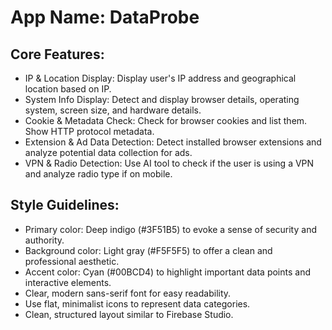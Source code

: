 # **App Name**: DataProbe

## Core Features:

- IP & Location Display: Display user's IP address and geographical location based on IP.
- System Info Display: Detect and display browser details, operating system, screen size, and hardware details.
- Cookie & Metadata Check: Check for browser cookies and list them. Show HTTP protocol metadata.
- Extension & Ad Data Detection: Detect installed browser extensions and analyze potential data collection for ads.
- VPN & Radio Detection: Use AI tool to check if the user is using a VPN and analyze radio type if on mobile.

## Style Guidelines:

- Primary color: Deep indigo (#3F51B5) to evoke a sense of security and authority.
- Background color: Light gray (#F5F5F5) to offer a clean and professional aesthetic.
- Accent color: Cyan (#00BCD4) to highlight important data points and interactive elements.
- Clear, modern sans-serif font for easy readability.
- Use flat, minimalist icons to represent data categories.
- Clean, structured layout similar to Firebase Studio.